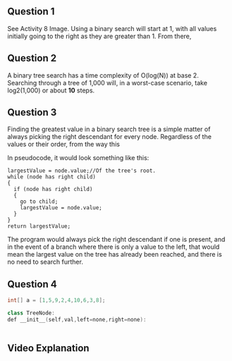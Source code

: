 ## Question 1

See Activity 8 Image. Using a binary search will start at 1, with all values initially going to the right as they are greater than 1. From there, 

## Question 2

A binary tree search has a time complexity of O(log(N)) at base 2. Searching through a tree of 1,000 will, in a worst-case scenario, take log2(1,000) or about **10** steps.

## Question 3

Finding the greatest value in a binary search tree is a simple matter of always picking the right descendant for every node. Regardless of the values or their order, from the way this 

In pseudocode, it would look something like this:
```
largestValue = node.value;//Of the tree's root.
while (node has right child)
{
  if (node has right child)
  {
    go to child;
    largestValue = node.value;
  }
}
return largestValue;
```

The program would always pick the right descendant if one is present, and in the event of a branch where there is only a value to the left, that would mean the largest value on the tree has already been reached, and there is no need to search further.

## Question 4

```c++
int[] a = [1,5,9,2,4,10,6,3,8];

class TreeNode:
def __init__(self,val,left=none,right=none):
  
```

## Video Explanation
